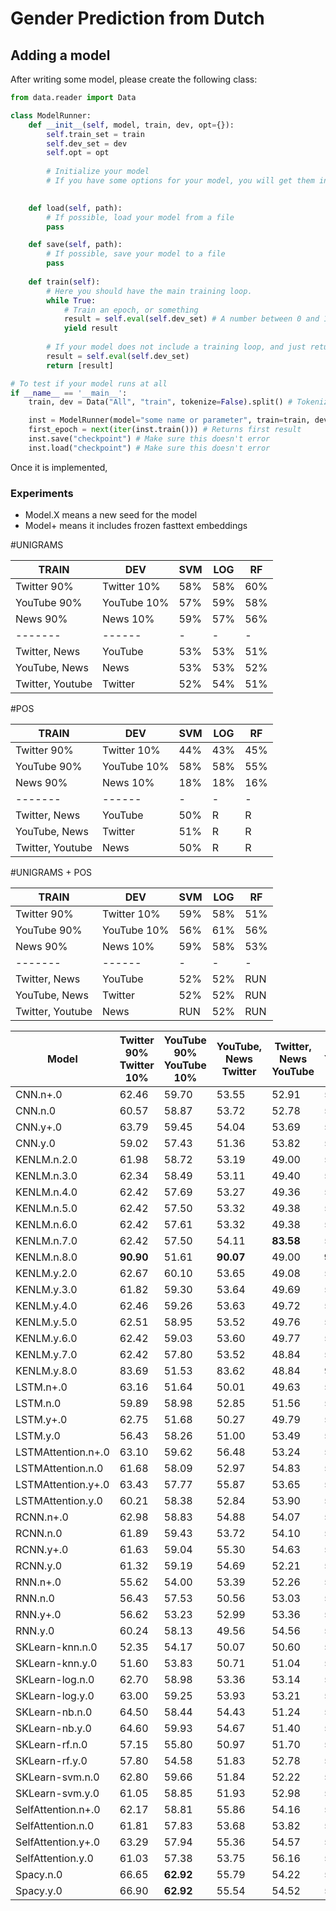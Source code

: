 # Gender Prediction from Dutch

## Adding a model
After writing some model, please create the following class:

```python
from data.reader import Data

class ModelRunner:
    def __init__(self, model, train, dev, opt={}):
        self.train_set = train
        self.dev_set = dev
        self.opt = opt
        
        # Initialize your model
        # If you have some options for your model, you will get them in opt.
        

    def load(self, path):
        # If possible, load your model from a file
        pass

    def save(self, path):
        # If possible, save your model to a file
        pass
    
    def train(self):
        # Here you should have the main training loop.
        while True:
            # Train an epoch, or something
            result = self.eval(self.dev_set) # A number between 0 and 100
            yield result
        
        # If your model does not include a training loop, and just returns a result:
        result = self.eval(self.dev_set)
        return [result]

# To test if your model runs at all
if __name__ == '__main__':
    train, dev = Data("All", "train", tokenize=False).split() # Tokenize=False is just faster, but less accurate

    inst = ModelRunner(model="some name or parameter", train=train, dev=dev, opt={})
    first_epoch = next(iter(inst.train())) # Returns first result
    inst.save("checkpoint") # Make sure this doesn't error
    inst.load("checkpoint") # Make sure this doesn't error
```

Once it is implemented, 

### Experiments
- Model.X means a new seed for the model
- Model+ means it includes frozen fasttext embeddings


#UNIGRAMS

|TRAIN|DEV|SVM|LOG|RF|
| --- | - | - | - | -|
|Twitter 90%|Twitter 10%|58%|58%|60%|
|YouTube 90%|YouTube 10%|57%|59%|58%|
|News 90%|News 10%|59%|57%|56%|
| -------| ------ | - | - | - |
|Twitter, News|YouTube|53%|53%|51%|
|YouTube, News|News|53%|53%|52%|
|Twitter, Youtube|Twitter|52%|54%|51%|


#POS

|TRAIN|DEV|SVM|LOG|RF|
| --- | - | - | - | -|
|Twitter 90%|Twitter 10%|44%|43%|45%|
|YouTube 90%|YouTube 10%|58%|58%|55%|
|News 90%|News 10%|18%|18%|16%|
| -------| ------ | - | - | - |
|Twitter, News|YouTube|50%|R|R|
|YouTube, News|Twitter|51%|R|R|
|Twitter, Youtube|News|50%|R|R|

#UNIGRAMS + POS

|TRAIN |DEV|SVM|LOG|RF|
| ---- | - | - | - | -|
|Twitter 90%|Twitter 10%|59%|58%|51%|
|YouTube 90%|YouTube 10%|56%|61%|56%|
|News 90%|News 10%|59%|58%|53%|
| -------| ------ | - | - | - |
|Twitter, News|YouTube|52%|52%|RUN|
|YouTube, News|Twitter|52%|52%|RUN|
|Twitter, Youtube|News|RUN|52%|RUN|



| Model | Twitter 90% Twitter 10% | YouTube 90% YouTube 10% | YouTube, News Twitter | Twitter, News YouTube | Twitter, YouTube News | News 90% News 10% |
| ----- | ----------------------- | ----------------------- | --------------------- | --------------------- | --------------------- | ----------------- |
| CNN.n+.0 | 62.46 | 59.70 | 53.55 | 52.91 | 51.79 | 59.50 |
| CNN.n.0 | 60.57 | 58.87 | 53.72 | 52.78 | 50.74 | 54.67 |
| CNN.y+.0 | 63.79 | 59.45 | 54.04 | 53.69 | 52.03 | 61.17 |
| CNN.y.0 | 59.02 | 57.43 | 51.36 | 53.82 | 51.90 | 56.83 |
| KENLM.n.2.0 | 61.98 | 58.72 | 53.19 | 49.00 | 52.05 | 64.13 |
| KENLM.n.3.0 | 62.34 | 58.49 | 53.11 | 49.40 | 52.21 | 61.96 |
| KENLM.n.4.0 | 62.42 | 57.69 | 53.27 | 49.36 | 52.21 | 61.41 |
| KENLM.n.5.0 | 62.42 | 57.50 | 53.32 | 49.38 | 52.13 | 60.60 |
| KENLM.n.6.0 | 62.42 | 57.61 | 53.32 | 49.38 | 52.13 | 60.87 |
| KENLM.n.7.0 | 62.42 | 57.50 | 54.11 | __**83.58**__ | 52.21 | 61.41 |
| KENLM.n.8.0 | __**90.90**__ | 51.61 | __**90.07**__ | 49.00 | __**96.94**__ | __**96.20**__ |
| KENLM.y.2.0 | 62.67 | 60.10 | 53.65 | 49.08 | 51.61 | 64.95 |
| KENLM.y.3.0 | 61.82 | 59.30 | 53.64 | 49.69 | 51.50 | 62.77 |
| KENLM.y.4.0 | 62.46 | 59.26 | 53.63 | 49.72 | 51.56 | 63.04 |
| KENLM.y.5.0 | 62.51 | 58.95 | 53.52 | 49.76 | 51.45 | 62.50 |
| KENLM.y.6.0 | 62.42 | 59.03 | 53.60 | 49.77 | 51.45 | 62.77 |
| KENLM.y.7.0 | 62.42 | 57.80 | 53.52 | 48.84 | 51.47 | 64.95 |
| KENLM.y.8.0 | 83.69 | 51.53 | 83.62 | 48.84 | 92.58 | 91.30 |
| LSTM.n+.0 | 63.16 | 51.64 | 50.01 | 49.63 | 53.38 | 43.00 |
| LSTM.n.0 | 59.89 | 58.98 | 52.85 | 51.56 | 52.55 | 45.17 |
| LSTM.y+.0 | 62.75 | 51.68 | 50.27 | 49.79 | 53.62 | 45.17 |
| LSTM.y.0 | 56.43 | 58.26 | 51.00 | 53.49 | 51.33 | 43.00 |
| LSTMAttention.n+.0 | 63.10 | 59.62 | 56.48 | 53.24 | 53.16 | 55.33 |
| LSTMAttention.n.0 | 61.68 | 58.09 | 52.97 | 54.83 | 51.41 | 55.33 |
| LSTMAttention.y+.0 | 63.43 | 57.77 | 55.87 | 53.65 | 53.50 | 58.00 |
| LSTMAttention.y.0 | 60.21 | 58.38 | 52.84 | 53.90 | 51.17 | 55.33 |
| RCNN.n+.0 | 62.98 | 58.83 | 54.88 | 54.07 | 52.83 | 60.67 |
| RCNN.n.0 | 61.89 | 59.43 | 53.72 | 54.10 | 53.19 | 58.00 |
| RCNN.y+.0 | 61.63 | 59.04 | 55.30 | 54.63 | 53.64 | 58.83 |
| RCNN.y.0 | 61.32 | 59.19 | 54.69 | 52.21 | 54.69 | 58.33 |
| RNN.n+.0 | 55.62 | 54.00 | 53.39 | 52.26 | 52.64 | 45.67 |
| RNN.n.0 | 56.43 | 57.53 | 50.56 | 53.03 | 52.97 | 51.67 |
| RNN.y+.0 | 56.62 | 53.23 | 52.99 | 53.36 | 50.40 | 47.67 |
| RNN.y.0 | 60.24 | 58.13 | 49.56 | 54.56 | 52.31 | 46.67 |
| SKLearn-knn.n.0 | 52.35 | 54.17 | 50.07 | 50.60 | 52.18 | 53.80 |
| SKLearn-knn.y.0 | 51.60 | 53.83 | 50.71 | 51.04 | 50.93 | 50.00 |
| SKLearn-log.n.0 | 62.70 | 58.98 | 53.36 | 53.14 | 52.89 | 61.96 |
| SKLearn-log.y.0 | 63.00 | 59.25 | 53.93 | 53.21 | 53.60 | 65.22 |
| SKLearn-nb.n.0 | 64.50 | 58.44 | 54.43 | 51.24 | 52.46 | 62.50 |
| SKLearn-nb.y.0 | 64.60 | 59.93 | 54.67 | 51.40 | 51.53 | 64.13 |
| SKLearn-rf.n.0 | 57.15 | 55.80 | 50.97 | 51.70 | 50.60 | 52.72 |
| SKLearn-rf.y.0 | 57.80 | 54.58 | 51.83 | 52.78 | 50.11 | 64.67 |
| SKLearn-svm.n.0 | 62.80 | 59.66 | 51.84 | 52.22 | 50.98 | 63.04 |
| SKLearn-svm.y.0 | 61.05 | 58.85 | 51.93 | 52.98 | 52.73 | 65.22 |
| SelfAttention.n+.0 | 62.17 | 58.81 | 55.86 | 54.16 | 53.74 | 62.17 |
| SelfAttention.n.0 | 61.81 | 57.83 | 53.68 | 53.82 | 51.76 | 51.17 |
| SelfAttention.y+.0 | 63.29 | 57.94 | 55.36 | 54.57 | 52.10 | 61.67 |
| SelfAttention.y.0 | 61.03 | 57.38 | 53.75 | 56.16 | 50.33 | 50.17 |
| Spacy.n.0 | 66.65 | __**62.92**__ | 55.79 | 54.22 | 53.60 | 72.28 |
| Spacy.y.0 | 66.90 | __**62.92**__ | 55.54 | 54.52 | 53.77 | 70.11 |